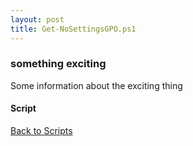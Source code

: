 ```yaml
---
layout: post
title: Get-NoSettingsGPO.ps1
---
```


### something exciting

Some information about the exciting thing

#### Script

<script async src="https://gist-it.appspot.com/github.com/BanterBoy/scripts-blog/blob/master/PowerShell/scripts/activeDirectory/Get-NoSettingsGPO.ps1" crossorigin="anonymous"></script>

<a href="/menu/_pages/scripts.html">Back to Scripts</a>
